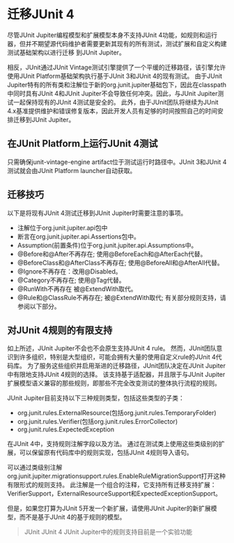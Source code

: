 # 迁移JUnit 4

尽管JUnit Jupiter编程模型和扩展模型本身不支持JUnit 4功能，如规则和运行器，但并不期望源代码维护者需要更新其现有的所有测试，测试扩展和自定义构建测试基础架构以进行迁移 到JUnit Jupiter。

相反，JUnit通过JUnit Vintage测试引擎提供了一个平缓的迁移路径，该引擎允许使用JUnit Platform基础架构执行基于JUnit 3和JUnit 4的现有测试。 由于JUnit Jupiter特有的所有类和注解位于新的org.junit.jupiter基础包下，因此在classpath中同时具有JUnit 4和JUnit Jupiter不会导致任何冲突。因此，与JUnit Jupiter测试一起保持现有的JUnit 4测试是安全的。 此外，由于JUnit团队将继续为JUnit 4.x基准提供维护和错误修复版本，因此开发人员有足够的时间按照自己的时间安排迁移到JUnit Jupiter。

## 在JUnit Platform上运行JUnit 4测试

只需确保junit-vintage-engine artifact位于测试运行时路径中。JUnit 3和JUnit 4测试就会由JUnit Platform launcher自动获取。

## 迁移技巧

以下是将现有JUnit 4测试迁移到JUnit Jupiter时需要注意的事项。

- 注解位于org.junit.jupiter.api包中
- 断言在org.junit.jupiter.api.Assertions包中。
- Assumption(前置条件)位于org.junit.jupiter.api.Assumptions中。
- @Before和@After不再存在; 使用@BeforeEach和@AfterEach代替。
- @BeforeClass和@AfterClass不再存在; 使用@BeforeAll和@AfterAll代替。
- @Ignore不再存在：改用@Disabled。
- @Category不再存在; 使用@Tag代替。
- @RunWith不再存在 被@ExtendWith取代。
- @Rule和@ClassRule不再存在; 被@ExtendWith取代; 有关部分规则支持，请参阅以下部分。

## 对JUnit 4规则的有限支持

如上所述，JUnit Jupiter不会也不会原生支持JUnit 4 rule。 然而，JUnit团队意识到许多组织，特别是大型组织，可能会拥有大量的使用自定义rule的JUnit 4代码库。 为了服务这些组织并启用渐进的迁移路径，JUnit团队决定在JUnit Jupiter中有限地支持JUnit 4规则的选择。 该支持基于适配器，并且限于与JUnit Jupiter扩展模型语义兼容的那些规则，即那些不完全改变测试的整体执行流程的规则。

JUnit Jupiter目前支持以下三种规则类型，包括这些类型的子类：

- org.junit.rules.ExternalResource(包括org.junit.rules.TemporaryFolder)
- org.junit.rules.Verifier(包括org.junit.rules.ErrorCollector)
- org.junit.rules.ExpectedException

在JUnit 4中，支持规则注解字段以及方法。 通过在测试类上使用这些类级别的扩展，可以保留原有代码库中的规则实现，包括JUnit 4规则导入语句。

可以通过类级别注解org.junit.jupiter.migrationsupport.rules.EnableRuleMigrationSupport打开这种有限形式的规则支持。 此注解是一个组合的注释，它支持所有迁移支持扩展：VerifierSupport，ExternalResourceSupport和ExpectedExceptionSupport。

但是，如果您打算为JUnit 5开发一个新扩展，请使用JUnit Jupiter的新扩展模型，而不是基于JUnit 4的基于规则的模型。

> JUnit JUnit 4 JUnit Jupiter中的规则支持目前是一个实验功能